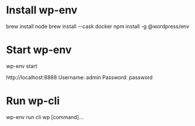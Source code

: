 # Install wp-env
brew install node
brew install --cask docker
npm install -g @wordpress/env

# Start wp-env
wp-env start

http://localhost:8888
Username: admin
Password: password

# Run wp-cli
wp-env run cli wp [command]...